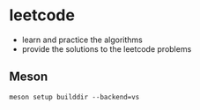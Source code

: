 # leetcode

- learn and practice the algorithms
- provide the solutions to the leetcode problems


## Meson

```
meson setup builddir --backend=vs
```